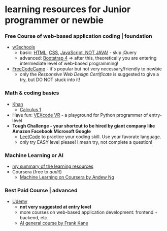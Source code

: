 # learning resources for Junior programmer or newbie

### Free Course of web-based application coding | foundation
- [w3schools](https://www.w3schools.com/)
  - basic: [HTML](https://www.w3schools.com/html/), [CSS](https://www.w3schools.com/css/), [JavaScript, NOT JAVA!](https://www.w3schools.com/js/) - skip jQuery
  - advanced: [Bootstrap 4](https://www.w3schools.com/bootstrap4/) => after this, theoretically you are entering intermediate level of web-based programming!
- [FreeCodeCamp](https://www.freecodecamp.org/learn) - it's popular but not very necessary/friendly to newbie
  - only the _Responsive Web Design Certificate_ is suggested to give a try, but DO NOT stuck into it!

### Math & coding basics
- [Khan](https://www.khanacademy.org/)
  - [Calculus 1](https://www.khanacademy.org/math/calculus-1)
- Have fun: [VEXcode VR](https://vr.vex.com/) - a playground for Python programmer of entry-level
- __Tough Challenge - your shortcut to be hired by giant company like Amazon Facebook Microsoft Google__
  - [LeetCode](https://leetcode.com/) to practice your coding skill. Use your favorate language.
  - only try EASY level please! I mean try, not complete a question!

### Machine Learning or AI
- [my summary of the learning resources](AI.MD)
- Coursera (free to _audit_)
  - [Machine Learning on Coursera by Andew Ng](https://www.coursera.org/learn/machine-learning)

### Best Paid Course | advanced
- [Udemy](https://www.udemy.com/courses/it-and-software/)
  - __not very suggested at entry level__
  - more courses on web-based application development: frontend + backend, etc.
  - [AI general course by Frank Kane](https://www.udemy.com/course/data-science-and-machine-learning-with-python-hands-on/)
 
